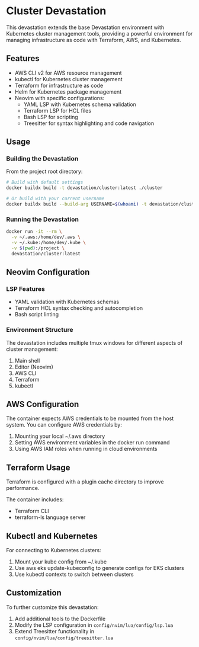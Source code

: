 # Cluster Devastation

This devastation extends the base Devastation environment with Kubernetes cluster management tools, providing a powerful environment for managing infrastructure as code with Terraform, AWS, and Kubernetes.

## Features

- AWS CLI v2 for AWS resource management
- kubectl for Kubernetes cluster management
- Terraform for infrastructure as code
- Helm for Kubernetes package management
- Neovim with specific configurations:
  - YAML LSP with Kubernetes schema validation
  - Terraform LSP for HCL files
  - Bash LSP for scripting
  - Treesitter for syntax highlighting and code navigation

## Usage

### Building the Devastation

From the project root directory:

```bash
# Build with default settings
docker buildx build -t devastation/cluster:latest ./cluster

# Or build with your current username
docker buildx build --build-arg USERNAME=$(whoami) -t devastation/cluster:latest ./cluster
```

### Running the Devastation

```bash
docker run -it --rm \
  -v ~/.aws:/home/dev/.aws \
  -v ~/.kube:/home/dev/.kube \
  -v $(pwd):/project \
  devastation/cluster:latest
```

## Neovim Configuration

### LSP Features

- YAML validation with Kubernetes schemas
- Terraform HCL syntax checking and autocompletion
- Bash script linting

### Environment Structure

The devastation includes multiple tmux windows for different aspects of cluster management:

1. Main shell
2. Editor (Neovim)
3. AWS CLI
4. Terraform
5. kubectl

## AWS Configuration

The container expects AWS credentials to be mounted from the host system. You can configure AWS credentials by:

1. Mounting your local ~/.aws directory
2. Setting AWS environment variables in the docker run command
3. Using AWS IAM roles when running in cloud environments

## Terraform Usage

Terraform is configured with a plugin cache directory to improve performance. 

The container includes:
- Terraform CLI
- terraform-ls language server

## Kubectl and Kubernetes

For connecting to Kubernetes clusters:

1. Mount your kube config from ~/.kube
2. Use aws eks update-kubeconfig to generate configs for EKS clusters
3. Use kubectl contexts to switch between clusters

## Customization

To further customize this devastation:

1. Add additional tools to the Dockerfile
2. Modify the LSP configuration in `config/nvim/lua/config/lsp.lua`
3. Extend Treesitter functionality in `config/nvim/lua/config/treesitter.lua`